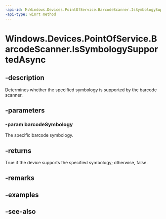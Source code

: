 ```yaml
---
-api-id: M:Windows.Devices.PointOfService.BarcodeScanner.IsSymbologySupportedAsync(System.UInt32)
-api-type: winrt method
---
```


<!-- Method syntax
public Windows.Foundation.IAsyncOperation<bool> IsSymbologySupportedAsync(System.UInt32 barcodeSymbology)
-->

# Windows.Devices.PointOfService.BarcodeScanner.IsSymbologySupportedAsync

## -description
Determines whether the specified symbology is supported by the barcode scanner.

## -parameters
### -param barcodeSymbology
The specific barcode symbology.

## -returns
True if the device supports the specified symbology; otherwise, false.

## -remarks

## -examples

## -see-also
